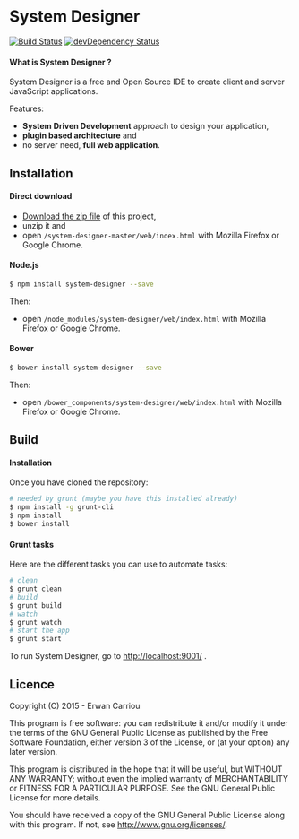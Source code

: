 # System Designer

[![Build Status](https://travis-ci.org/system-designer/system-designer.svg?branch=master)](https://travis-ci.org/system-designer/system-designer)
[![devDependency Status](https://david-dm.org/system-designer/system-designer/dev-status.svg)](https://david-dm.org/system-designer/system-designer#info=devDependencies)

#### What is System Designer ?

System Designer is a free and Open Source IDE to create client and server JavaScript applications.

Features:

* **System Driven Development** approach to design your application,
* **plugin based architecture** and
* no server need, **full web application**.

## Installation

#### Direct download

* [Download the zip file](https://github.com/system-designer/system-designer/archive/master.zip) of this project,
* unzip it and
* open `/system-designer-master/web/index.html` with Mozilla Firefox or Google Chrome.

#### Node.js

```sh
$ npm install system-designer --save
```

Then:

* open `/node_modules/system-designer/web/index.html` with Mozilla Firefox or Google Chrome.

#### Bower

```sh
$ bower install system-designer --save
```

Then:

* open `/bower_components/system-designer/web/index.html` with Mozilla Firefox or Google Chrome.

## Build

#### Installation

Once you have cloned the repository:

```sh
# needed by grunt (maybe you have this installed already)
$ npm install -g grunt-cli
$ npm install
$ bower install
```	 	

#### Grunt tasks

Here are the different tasks you can use to automate tasks:


```sh
# clean
$ grunt clean
# build
$ grunt build
# watch
$ grunt watch
# start the app
$ grunt start
```

To run System Designer, go to [http://localhost:9001/](http://localhost:9001/) .


## Licence

Copyright (C) 2015 - Erwan Carriou
 
This program is free software: you can redistribute it and/or modify
it under the terms of the GNU General Public License as published by
the Free Software Foundation, either version 3 of the License, or
(at your option) any later version.

This program is distributed in the hope that it will be useful,
but WITHOUT ANY WARRANTY; without even the implied warranty of
MERCHANTABILITY or FITNESS FOR A PARTICULAR PURPOSE.  See the
GNU General Public License for more details.
 
You should have received a copy of the GNU General Public License
along with this program.  If not, see http://www.gnu.org/licenses/. 